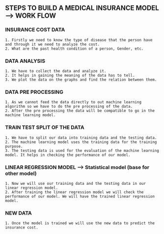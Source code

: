 ## STEPS TO BUILD A MEDICAL INSURANCE MODEL --> WORK FLOW

### INSURANCE COST DATA
    1. Firstly we need to know the type of disease that the person have and through it we need to analyze the cost.
    2. What are the past health condition of a person, Gender, etc.

### DATA ANALYSIS
    1. We have to collect the data and analyze it.
    2. It helps in gaining the meaning of the data has to tell.
    3. We plot the data on the graphs and find the relation between them.

### DATA PRE PROCESSING
    1. As we cannot feed the data directly to out machine learning algorithm so we have to do the pre processing of the data.
    2. After the pre processing the data will be compatible to go in the machine learning model.

### TRAIN TEST SPLIT OF THE DATA
    1. We have to split our data into training data and the testing data.
    2. The machine learning model uses the training data for the training purpose.
    3. The testing data is used for the evaluation of the machine learning model. It helps in checking the performance of our model.

### LINEAR REGRESSION MODEL --> Statistical model (base for other model)
    1. Now we will use our training data and the testing data in our linear regression model.
    2. After training the linear regression model we will check the performance of our model. We will have the trained linear regression model.

### NEW DATA
    1. Once the model is trained we will use the new data to predict the insurance cost.
